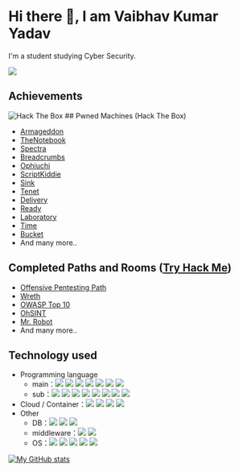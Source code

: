 # Hi there :wave:, I am Vaibhav Kumar Yadav

I'm a student studying Cyber Security.

![](https://komarev.com/ghpvc/?username=vaibhav2vicky&color=green)

## Achievements

<img src="http://www.hackthebox.eu/badge/image/515995" alt="Hack The Box"> 
## Pwned Machines (Hack The Box)

- [Armageddon](https://www.hackthebox.eu/achievement/machine/503730/323)
- [TheNotebook](https://www.hackthebox.eu/achievement/machine/503730/320)
- [Spectra](https://www.hackthebox.eu/achievement/machine/503730/317)
- [Breadcrumbs](https://www.hackthebox.eu/achievement/machine/503730/316)
- [Ophiuchi](https://www.hackthebox.eu/achievement/machine/503730/315)
- [ScriptKiddie](https://www.hackthebox.eu/achievement/machine/503730/314)
- [Sink](https://www.hackthebox.eu/achievement/machine/503730/313)
- [Tenet](https://www.hackthebox.eu/achievement/machine/503730/309)
- [Delivery](https://www.hackthebox.eu/achievement/machine/503730/308)
- [Ready](https://www.hackthebox.eu/achievement/machine/503730/304)
- [Laboratory](https://www.hackthebox.eu/achievement/machine/503730/298)
- [Time](https://www.hackthebox.eu/achievement/machine/503730/286)
- [Bucket](https://www.hackthebox.eu/achievement/machine/503730/283)
- And many more..

## Completed Paths and Rooms ([Try Hack Me](https://tryhackme.com/p/Vaibhav2vicky))

- [Offensive Pentesting Path](https://tryhackme-certificates.s3-eu-west-1.amazonaws.com/THM-YJ3D5PIVDD.png)
- [Wreth](https://tryhackme.com/room/wreath)
- [OWASP Top 10](https://tryhackme.com/room/owasptop10)
- [OhSINT](https://tryhackme.com/room/ohsint)
- [Mr. Robot](https://tryhackme.com/room/mrrobot)
- And many more..


## Technology used
- Programming language
  - main：<img src="https://img.shields.io/badge/-Clang-00598C.svg?logo=C&style=plastic"> <img src="https://img.shields.io/badge/-C++-00599C.svg?logo=cplusplus&style=plastic"> <img src="https://img.shields.io/badge/-Python-3776AB.svg?logo=python&style=plastic"> <img src="https://img.shields.io/badge/-PHP-777BB4.svg?logo=php&style=plastic"> <img src="https://img.shields.io/badge/-Javascript-F7DF1E.svg?logo=javascript&style=plastic"> <img src="https://img.shields.io/badge/-Go-76E1FE.svg?logo=go&style=plastic"> <img src="https://img.shields.io/badge/-Ruby-CC342D.svg?logo=ruby&style=plastic">
  - sub：<img src="https://img.shields.io/badge/-Rust-000000.svg?logo=rust&style=plastic"> <img src="https://img.shields.io/badge/-Java-007396.svg?logo=java&style=plastic"> <img src="https://img.shields.io/badge/-Typescript-007ACC.svg?logo=typescript&style=plastic"> <img src="https://img.shields.io/badge/-Node.js-339933.svg?logo=node.js&style=plastic"> <img src="https://img.shields.io/badge/-Jquery-0769AD.svg?logo=jquery&style=plastic"> <img src="https://img.shields.io/badge/-React-61DAFB.svg?logo=react&style=plastic"> <img src="https://img.shields.io/badge/-C%20Sharp-006000.svg?logo=C%20Sharp&style=plastic"> <img src="https://img.shields.io/badge/-Graphql-E10098.svg?logo=graphql&style=plastic">
- Cloud / Container：<img src="https://img.shields.io/badge/-AWS-232F3E.svg?logo=amazon-aws&style=plastic"> <img src="https://img.shields.io/badge/-Docker-1488C6.svg?logo=docker&style=plastic"> <img src="https://img.shields.io/badge/-Kubernetes-326CE5.svg?logo=kubernetes&style=plastic"> <img src="https://img.shields.io/badge/-Heroku-430098.svg?logo=heroku&style=plastic">
- Other
  - DB：<img src="https://img.shields.io/badge/-Mysql-4479A1.svg?logo=mysql&style=plastic"> <img src="https://img.shields.io/badge/-Postgresql-336791.svg?logo=postgresql&style=plastic"> <img src="https://img.shields.io/badge/-Redis-D82C20.svg?logo=redis&style=plastic">
  - middleware：<img src="https://img.shields.io/badge/-Apache-D22128.svg?logo=apache&style=plastic"> <img src="https://img.shields.io/badge/-Nginx-269539.svg?logo=nginx&style=plastic">
  - OS：<img src="https://img.shields.io/badge/-Windows-0078D6.svg?logo=windows&style=plastic"> <img src="https://img.shields.io/badge/-Ubuntu-E95420.svg?logo=ubuntu&style=plastic"> <img src="https://img.shields.io/badge/-KaliLinux-cccccc.svg?logo=KaliLinux&style=plastic"> <img src="https://img.shields.io/badge/-CentOS-1EABE2.svg?logo=centos&style=plastic"> <img src="https://img.shields.io/badge/-Raspberrypi-C51A4A.svg?logo=raspberrypi&style=plastic">





[![My GitHub stats](https://github-readme-stats.vercel.app/api?username=vaibhav2vicky&count_private=true&show_icons=true&theme=dracula)](https://github.com/anuraghazra/github-readme-stats)
